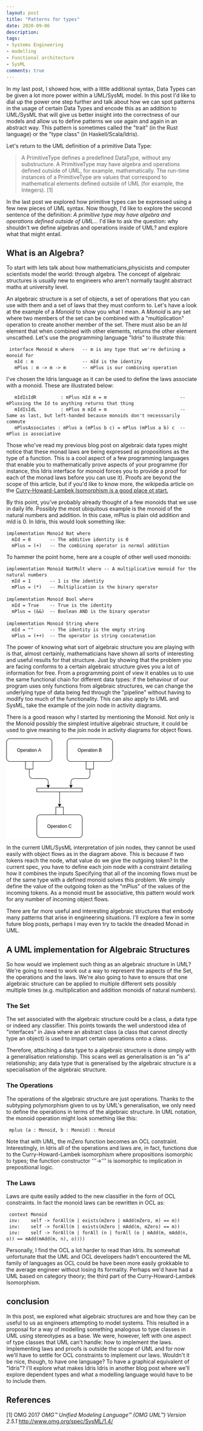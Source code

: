 ```yaml
---
layout: post
title: "Patterns for types"
date: 2020-09-06
description: 
tags:
- Systems Engineering
- modelling
- Functional architecture
- SysML
comments: true
---
```


In my last post, I showed how, with a little additional syntax, Data Types can be given a lot more power within a UML/SysML model. In this post I'd like to dial up the power one step further and talk about how we can spot patterns in the usage of certain Data Types and encode this as an addition to UML/SysML that will give us better insight into the correctness of our models and allow us to define patterns we use again and again in an abstract way. This pattern is sometimes called the "trait" (in the Rust language) or the "type class" (in Haskell/Scala/Idris).

<!--more-->

Let's return to the UML definition of a primitive Data Type:

> A PrimitiveType defines a predefined DataType, without any substructure. A PrimitiveType may have algebra and operations defined outside of UML, for example, mathematically. The run-time instances of a PrimitiveType are values that correspond to mathematical elements defined outside of UML (for example, the Integers). [1]

In the last post we explored how primitive types can be expressed using a few new pieces of UML syntax. Now though, I'd like to explore the second sentence of the definition: *A primitive type may have algebra and operations defined outside of UML...* I'd like to ask the question: why shouldn't we define algebras and operations inside of UML? and explore what that might entail.

## What is an Algebra?

To start with lets talk about how mathematicians,physicists and computer scientists model the world: through algebra. The concept of algebraic structures is usually new to engineers who aren't normally taught abstract maths at university level.

An algebraic structure is a set of objects, a set of operations that you can use with them and a set of laws that they must conform to. Let's have a look at the example of a *Monoid* to show you what I mean. A *Monoid* is any set where two members of the set can be combined with a "multiplication" operation to create another member of the set. There must also be an *Id* element that when combined with other elements, returns the other element unscathed. Let's use the programming language "Idris" to illustrate this:

     interface Monoid m where   -- m is any type that we're defining a monoid for
       mId : m                  -- mId is the identity
       mPlus : m -> m -> m      -- mPlus is our combining operation

I've chosen the Idris language as it can be used to define the laws associate with a monoid. These are illustrated below:

       mIdIsIdR         : mPlus mId m = m                           -- mPlussing the Id to anything returns that thing
       mIdIsIdL         : mPlus m mId = m                           -- Same as last, but left-handed because monoids don't necesssarily commute
       mPlusAssociates : mPlus a (mPlus b c) = mPlus (mPlus a b) c  -- mPlus is associative

Those who've read my previous blog post on algebraic data types might notice that these monad laws are being expressed as propositions as the type of a function. This is a cool aspect of a few programming languages that enable you to mathematically prove aspects of your programme (for instance, this Idris interface for monoid forces you to provide a proof for each of the monad laws before you can use it). Proofs are beyond the scope of this article, but if you'd like to know more, the wikipedia article on the [Curry-Howard-Lambek Isomorphism is a good place ot start.](https://en.wikipedia.org/wiki/Curry–Howard_correspondence)

By this point, you've probably already thought of a few monoids that we use in daily life. Possibly the most ubiquitous example is the monoid of the natural numbers and addition. In this case, mPlus is plain old addition and mId is 0. In Idris, this would look something like:

    implementation Monoid Nat where
      mId = 0       -- The additive identity is 0
      mPlus = (+)   -- The combining operator is normal addition

To hammer the point home, here are a couple of other well used monoids:

    implementation Monoid NatMult where -- A multiplicative monoid for the natural numbers
      mId = 1       -- 1 is the identity
      mPlus = (*)   -- Multiplication is the binary operator

    implementation Monoid Bool where
      mId = True    -- True is the identity
      mPlus = (&&)  -- Boolean AND is the binary operator

    implementation Monoid String where
      mId = ""      -- The identity is the empty string
      mPlus = (++)  -- The operator is string concatenation

The power of knowing what sort of algebraic structure you are playing with is that, almost certainly, mathematicians have shown all sorts of interesting and useful results for that structure. Just by showing that the problem you are facing conforms to a certain algebraic structure gives you a lot of information for free. From a programming point of view it enables us to use the same functional chain for different data types: if the behaviour of our program uses only functions from algebraic structures, we can change the underlying type of data being fed through the "pipeline" without having to modify too much of the functionality. This can also apply to UML and SysML, take the example of the join node in activity diagrams.

There is a good reason why I started by mentioning the Monoid. Not only is the Monoid possibly the simplest intuitive algebraic structure, it could be used to give meaning to the join node in activity diagrams for object flows.

![Activity diagram fragment showing two object flows connecting to a join node](/images/join.png)

In the current UML/SysML interpretation of join nodes, they cannot be used easily with object flows as in the diagram above. This is because if two tokens reach the node, what value do we give the outgoing token? In the current spec, you have to define each join node with a constraint detailing how it combines the inputs Specifying that all of the incoming flows must be of the same type with a defined monoid solves this problem. We simply define the value of the outgoing token as the "mPlus" of the values of the incoming tokens. As a monoid must be associative, this pattern would work for any number of incoming object flows.

There are far more useful and interesting algebraic structures that embody many patterns that arise in engineering situations. I'll explore a few in some future blog posts, perhaps I may even try to tackle the dreaded Monad in UML.

## A UML implementation for Algebraic Structures

So how would we implement such thing as an algebraic structure in UML? We're going to need to work out a way to represent the aspects of the Set, the operations and the laws. We're also going to have to ensure that one algebraic structure can be applied to multiple different sets possibly multiple times (e.g. multiplication and addition monoids of natural numbers).

### The Set

The set associated with the algebraic structure could be a class, a data type or indeed any classifier. This points towards the well understood idea of "interfaces" in Java where an abstract class (a class that cannot directly type an object) is used to impart certain operations onto a class.

Therefore, attaching a data type to a algebraic structure is done simply with a generalisation relationship. This scans well as generalisation is an "is a" relationship; any data type that is generalised by the algebraic structure *is* a specialisation of the algebraic structure.

### The Operations

The operations of the algebraic structure are just operations. Thanks to the subtyping polymorphism given to us by UML's generalisation, we only need to define the operations in terms of the algebraic structure. In UML notation, the monoid operation might look something like this:

     mplus (a : Monoid, b : Monoid) : Monoid

Note that with UML, the mZero function becomes an OCL constraint. Interestingly, in Idris all of the operations and laws are, in fact, functions due to the Curry-Howard-Lambek isomorphism where propositions isomorphic to types; the function constructor '''->''' is isomorphic to implication in prepositional logic.

### The Laws

Laws are quite easily added to the new classifier in the form of OCL constraints. In fact the monoid laws can be rewritten in OCL as:

     context Monoid
     inv:    self -> forAll(m | exists(mZero | mAdd(mZero, m) == m))
     inv:    self -> forAll(m | exists(mZero | mAdd(m, mZero) == m))
     inv:    self -> forAll(m | forAll (n | forAll (o | mAdd(m, mAdd(n, o)) == mAdd(mAdd(m, n), o))))

Personally, I find the OCL a lot harder to read than Idris. Its somewhat unfortunate that the UML and OCL developers hadn't encountered the ML family of languages as OCL could be have been more easily grokkable to the average engineer without losing its formality. Perhaps we'd have had a UML based on category theory; the third part of the Curry-Howard-Lambek Isomorphism.

## conclusion

 In this post, we explored what algebraic structures are and how they can be useful to us as engineers attempting to model systems. This resulted in a proposal for a way of modelling something analogous to type classes in UML using stereotypes as a base. We were, however, left with one aspect of type classes that UML can't handle: how to implement the laws. Implementing laws and proofs is outside the scope of UML and for now we'll have to settle for OCL constraints to implement our laws. Wouldn't it be nice, though, to have one language? To have a graphical equivalent of "Idris"? I'll explore what makes Idris Idris in another blog post where we'll explore dependent types and what a modelling language would have to be to include them.

## References

[1] OMG 2017 *OMG&trade; Unified Modeling Language&trade; (OMG UML&trade;) Version 2.5.1* http://www.omg.org/spec/SysML/1.4/
